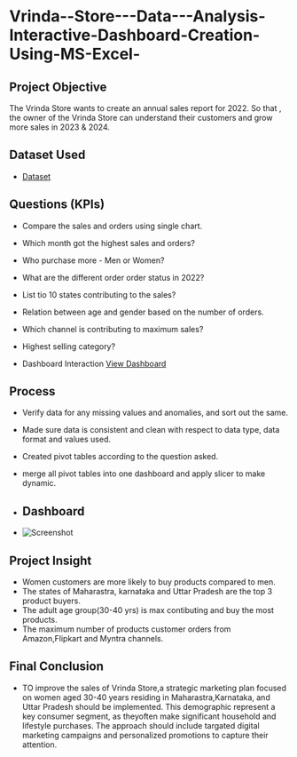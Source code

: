 # Vrinda--Store---Data---Analysis-Interactive-Dashboard-Creation-Using-MS-Excel-
## Project Objective
The Vrinda Store wants to create an annual sales report for 2022. So that , the owner of the Vrinda Store can understand their customers and grow more sales in 2023 & 2024.

## Dataset Used
- <a href="https://github.com/Simransharma-111/Vrinda--Store---Data---Analysis-Interactive-Dashboard-Creation-Using-MS-Excel-">Dataset</a>

## Questions (KPIs)
- Compare the sales and orders using single chart.
- Which month got the highest sales and orders?
- Who purchase more - Men or Women?
- What are the different order order status in 2022?
- List tio 10 states contributing to the sales?
- Relation between age and gender based on the number of orders.
- Which channel is contributing to maximum sales?
- Highest selling category?

- Dashboard Interaction <a href="https://github.com/Simransharma-111/Vrinda--Store---Data---Analysis-Interactive-Dashboard-Creation-Using-MS-Excel-/blob/main/Dashboard_Image.png">View Dashboard</a>

## Process 
- Verify data for any missing values and anomalies, and sort out the same.
- Made sure data is consistent and clean with respect to data type, data format and values used.
- Created pivot tables according to the question asked.
- merge all pivot tables into one dashboard and apply slicer to make dynamic.

- ## Dashboard
- ![Screenshot](https://github.com/user-attachments/assets/f938018a-9d6e-4539-82b3-d0d165368c4b)

## Project Insight 
- Women customers are more likely to buy products compared to men.
- The states of Maharastra, karnataka and Uttar Pradesh are the top 3 product buyers.
- The adult age group(30-40 yrs) is max contibuting and buy the most products.
- The maximum number of products customer orders from Amazon,Flipkart and Myntra channels.

## Final Conclusion
- TO improve the sales of Vrinda Store,a strategic marketing plan focused on women aged 30-40 years residing in Maharastra,Karnataka, and Uttar Pradesh should be implemented. This demographic represent a key consumer segment, as theyoften make significant household and lifestyle purchases. The approach should include targated digital marketing campaigns and personalized promotions to capture their attention.
